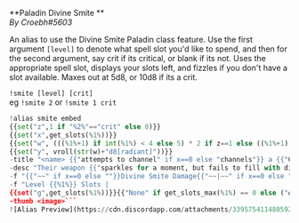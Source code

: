 **Paladin Divine Smite **  
*By Croebh#5603*  
  
An alias to use the Divine Smite Paladin class feature. Use the first argument `[level]` to denote what spell slot you'd like to spend, and then for the second argument, say crit if its critical, or blank if its not. Uses the appropriate spell slot, displays your slots left, and fizzles if you don't have a slot available. Maxes out at 5d8, or 10d8 if its a crit.  
  
`!smite [level] [crit]`  
eg `!smite 2` or `!smite 1 crit`  
  
```py  
!alias smite embed   
{{set("z",1 if "%2%"=="crit" else 0)}}  
{{set("x",get_slots(%1%))}}   
{{set("w", (((%1%+1) if int(%1%) < 4 else 5) * 2 if z==1 else ((%1%+1) if int(%1%) < 4 else 5)))}}  
{{set("y", vroll(str(w)+"d8[radiant]"))}}  
-title "<name> {{"attempts to channel" if x==0 else "channels"}} a {{"CRITICAL " if z==1 else ""}}level %1% Divine Smite!"   
-desc "Their weapon {{"sparkles for a moment, but fails to fill with divine energy" if x==0 else ("**EXPLODES** with holy energy, dealing additional damage" if z==1 else "bursts with holy energy, dealing additional damage")}}."   
-f "{{"~~" if x==0 else ""}}Divine Smite Damage{{"~~|~~" if x==0 else "|"}}{{y}}{{"~~" if x==0 else use_slot(%1%)}}"   
-f "Level {{%1%}} Slots |   
{{set("g",get_slots(%1%))}}{{"None" if get_slots_max(%1%) == 0 else ("◉◉◉◉"[:g]+"〇〇〇〇"[g:get_slots_max(%1%)])}}"   
-thumb <image>```  
![Alias Preview](https://cdn.discordapp.com/attachments/339575411480592384/382205476789551107/unknown.png)